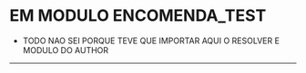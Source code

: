 # EM MODULO ENCOMENDA_TEST
- TODO NAO SEI PORQUE TEVE QUE IMPORTAR AQUI O RESOLVER E MODULO DO AUTHOR

---

